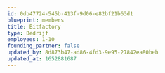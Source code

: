 ```yaml
---
id: 0db47724-545b-413f-9d06-e82bf21b63d1
blueprint: members
title: Bitfactory
type: Bedrijf
employees: 1-10
founding_partner: false
updated_by: 8d873b47-ad86-4fd3-9e95-27842ea80beb
updated_at: 1652881687
---
```

